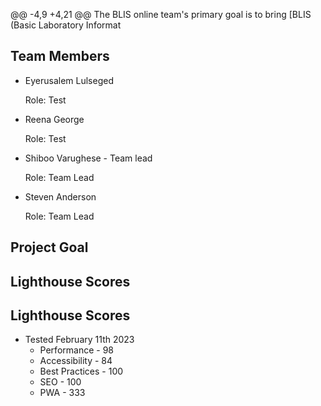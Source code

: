 @@ -4,9 +4,21 @@ The BLIS online team's primary goal is to bring [BLIS (Basic Laboratory Informat

## Team Members


* Eyerusalem Lulseged
 
  Role: Test
  
* Reena George
  
  Role: Test
  
* Shiboo Varughese - Team lead
  
  Role: Team Lead
  
* Steven Anderson 
  
  Role: Team Lead

## Project Goal


## Lighthouse Scores


## Lighthouse Scores

* Tested February 11th 2023
  * Performance - 98
  * Accessibility - 84
  * Best Practices - 100
  * SEO - 100
  * PWA - 333



